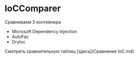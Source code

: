 # IoCComparer

Сравниваем 3 контейнера

* Microsoft Dependency Injection
* AutoFac
* DryIoc

Смотреть сравнительную таблиц [здесь](Сравнение IoC.md) 